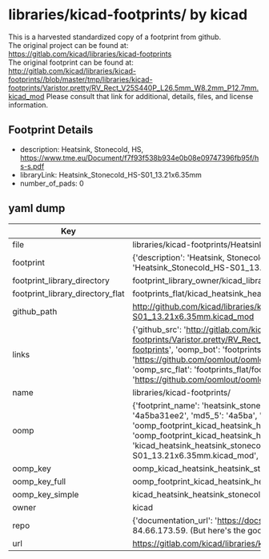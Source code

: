 # libraries/kicad-footprints/ by kicad  
This is a harvested standardized copy of a footprint from github.  
The original project can be found at:  
https://gitlab.com/kicad/libraries/kicad-footprints  
The original footprint can be found at:
http://gitlab.com/kicad/libraries/kicad-footprints//blob/master/tmp/libraries/kicad-footprints/Varistor.pretty/RV_Rect_V25S440P_L26.5mm_W8.2mm_P12.7mm.kicad_mod
Please consult that link for additional, details, files, and license information.  
## Footprint Details
* description: Heatsink, Stonecold, HS, https://www.tme.eu/Document/f7f93f538b934e0b08e09747396fb95f/hs-s.pdf  
* libraryLink: Heatsink_Stonecold_HS-S01_13.21x6.35mm  
* number_of_pads: 0  
## yaml dump  
| Key | Value |  
| --- | --- |  
| file | libraries/kicad-footprints/Heatsink.pretty/Heatsink_Stonecold_HS-S01_13.21x6.35mm.kicad_mod |  
| footprint | {'description': 'Heatsink, Stonecold, HS, https://www.tme.eu/Document/f7f93f538b934e0b08e09747396fb95f/hs-s.pdf', 'libraryLink': 'Heatsink_Stonecold_HS-S01_13.21x6.35mm', 'number_of_pads': 0} |  
| footprint_library_directory | footprint_library_owner/kicad_libraries/kicad-footprints/ |  
| footprint_library_directory_flat | footprints_flat/kicad_heatsink_heatsink_stonecold_hs_s01_13_21x6_35mm/working |  
| github_path | http://github.com/kicad/libraries/kicad-footprints//blob/master/tmp/libraries/kicad-footprints/Heatsink.pretty/Heatsink_Stonecold_HS-S01_13.21x6.35mm.kicad_mod |  
| links | {'github_src': 'http://gitlab.com/kicad/libraries/kicad-footprints//blob/master/tmp/libraries/kicad-footprints/Varistor.pretty/RV_Rect_V25S440P_L26.5mm_W8.2mm_P12.7mm.kicad_mod', 'github_src_repo': 'https://gitlab.com/kicad/libraries/kicad-footprints', 'oomp_bot': 'footprints/kicad_heatsink_heatsink_stonecold_hs_s01_13_21x6_35mm/working', 'oomp_bot_github': 'https://github.com/oomlout/oomlout_oomp_footprint_bot/tree/main/footprints/kicad_heatsink_heatsink_stonecold_hs_s01_13_21x6_35mm/working', 'oomp_src_flat': 'footprints_flat/footprints_flat/kicad_heatsink_heatsink_stonecold_hs_s01_13_21x6_35mm/working', 'oomp_src_flat_github': 'https://github.com/oomlout/oomlout_oomp_footprint_src/tree/main/footprints_flat/kicad_heatsink_heatsink_stonecold_hs_s01_13_21x6_35mm/working'} |  
| name | libraries/kicad-footprints/ |  
| oomp | {'footprint_name': 'heatsink_stonecold_hs_s01_13_21x6_35mm', 'library_name': 'heatsink', 'md5': '4a5ba31ee204c300511eaed21092d378', 'md5_10': '4a5ba31ee2', 'md5_5': '4a5ba', 'md5_6': '4a5ba3', 'oomp_key': 'oomp_kicad_heatsink_heatsink_stonecold_hs_s01_13_21x6_35mm', 'oomp_key_extra': 'oomp_footprint_kicad_heatsink_heatsink_stonecold_hs_s01_13_21x6_35mm', 'oomp_key_full': 'oomp_footprint_kicad_heatsink_heatsink_stonecold_hs_s01_13_21x6_35mm_4a5ba3', 'oomp_key_simple': 'kicad_heatsink_heatsink_stonecold_hs_s01_13_21x6_35mm', 'original_filename': 'libraries/kicad-footprints/Heatsink.pretty/Heatsink_Stonecold_HS-S01_13.21x6.35mm.kicad_mod', 'owner_name': 'kicad'} |  
| oomp_key | oomp_kicad_heatsink_heatsink_stonecold_hs_s01_13_21x6_35mm |  
| oomp_key_full | oomp_footprint_kicad_heatsink_heatsink_stonecold_hs_s01_13_21x6_35mm |  
| oomp_key_simple | kicad_heatsink_heatsink_stonecold_hs_s01_13_21x6_35mm |  
| owner | kicad |  
| repo | {'documentation_url': 'https://docs.github.com/rest/overview/resources-in-the-rest-api#rate-limiting', 'message': "API rate limit exceeded for 84.66.173.59. (But here's the good news: Authenticated requests get a higher rate limit. Check out the documentation for more details.)"} |  
| url | https://gitlab.com/kicad/libraries/kicad-footprints |  

